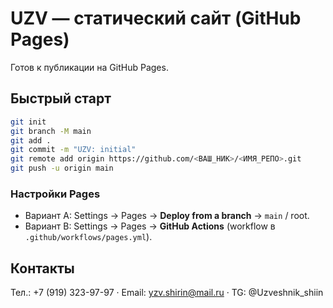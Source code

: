 
# UZV — статический сайт (GitHub Pages)

Готов к публикации на GitHub Pages.

## Быстрый старт
```bash
git init
git branch -M main
git add .
git commit -m "UZV: initial"
git remote add origin https://github.com/<ВАШ_НИК>/<ИМЯ_РЕПО>.git
git push -u origin main
```

### Настройки Pages
- Вариант A: Settings → Pages → **Deploy from a branch** → `main` / root.
- Вариант B: Settings → Pages → **GitHub Actions** (workflow в `.github/workflows/pages.yml`).

## Контакты
Тел.: +7 (919) 323-97-97 · Email: yzv.shirin@mail.ru · TG: @Uzveshnik_shiin

